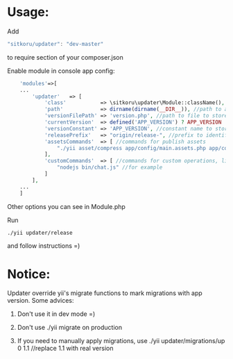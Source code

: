 Usage:
===========

Add 
```js
"sitkoru/updater": "dev-master"
```
to require section of your composer.json

Enable module in console app config:
```php
    'modules'=>[
    ...
        'updater'   => [
            'class'           => \sitkoru\updater\Module::className(), //module class name
            'path'            => dirname(dirname(__DIR__)), //path to app
            'versionFilePath' => 'version.php', //path to file to store version. Include this file in your app.
            'currentVersion'  => defined('APP_VERSION') ? APP_VERSION : 0.0, //current version. If empty, updater will try to get it from versionFile
            'versionConstant' => 'APP_VERSION', //constant name to store version
            'releasePrefix'   => "origin/release-", //prefix to identify release branches in git
            'assetsCommands'  => [ //commands for publish assets
                "./yii asset/compress app/config/main.assets.php app/config/bundles.php" //for example
            ],
            'customCommands'  => [ //commands for custom operations, like starting daemons or something else
                "nodejs bin/chat.js" //for example
            ]
        ],
    ...
    ]
```

Other options you can see in Module.php

Run
```bash
./yii updater/release
```
and follow instructions =)

Notice:
===========
Updater override yii's migrate functions to mark migrations with app version. Some advices:

1. Don't use it in dev mode =)

2. Don't use ./yii migrate on production

3. If you need to manually apply migrations, use ./yii updater/migrations/up 0 1.1 //replace 1.1 with real version